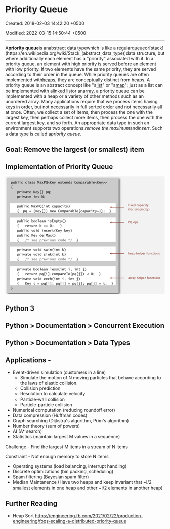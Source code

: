 # Priority Queue

Created: 2018-02-03 14:42:20 +0500

Modified: 2022-03-15 14:50:44 +0500

---

A**priority queue**is an[abstract data type](https://en.wikipedia.org/wiki/Abstract_data_type)which is like a regular[queue](https://en.wikipedia.org/wiki/Queue_(abstract_data_type))or[stack](https://en.wikipedia.org/wiki/Stack_(abstract_data_type))data structure, but where additionally each element has a "priority" associated with it. In a priority queue, an element with high priority is served before an element with low priority. If two elements have the same priority, they are served according to their order in the queue.
While priority queues are often implemented with[heaps](https://en.wikipedia.org/wiki/Heap_(data_structure)), they are conceptually distinct from heaps. A priority queue is an abstract concept like "a[list](https://en.wikipedia.org/wiki/List_(abstract_data_type))" or "a[map](https://en.wikipedia.org/wiki/Associative_array)"; just as a list can be implemented with a[linked list](https://en.wikipedia.org/wiki/Linked_list)or an[array](https://en.wikipedia.org/wiki/Array_data_structure), a priority queue can be implemented with a heap or a variety of other methods such as an unordered array.
Many applications require that we process items having keys in order, but not necessarily in full sorted order and not necessarily all at once. Often, we collect a set of items, then process the one with the largest key, then perhaps collect more items, then process the one with the current largest key, and so forth. An appropriate data type in such an environment supports two operations:*remove the maximum*and*insert*. Such a data type is called a*priority queue*.

## Goal: Remove the largest (or smallest) item

## Implementation of Priority Queue

![public](media/Priority-Queue-image1.png)

## Python 3

## Python > Documentation > Concurrent Execution

## Python > Documentation > Data Types

## Applications -

- Event-driven simulation (customers in a line)
  - Simulate the motion of N moving particles that behave according to the laws of elastic collision.
  - Collision prediction
  - Resolution to calculate velocity
  - Particle-wall collision
  - Particle-particle collision
- Numerical computation (reducing roundoff error)
- Data compression (Huffman codes)
- Graph searching (Dijkstra's algorithm, Prim's algorithm)
- Number theory (sum of powers)
- AI (A* search)
- Statistics (maintain largest M values in a sequence)

Challenge - Find the largest M items in a stream of N items

Constraint - Not enough memory to store N items

- Operating systems (load balancing, interrupt handling)
- Discrete optimizations (bin packing, scheduling)
- Spam filtering (Bayesian spam filter)
- Median Maintanence (Have two heaps and keep invariant that ~i/2 smallest elements in one heap and other ~i/2 elements in another heap)

## Further Reading

- Heap Sort
<https://engineering.fb.com/2021/02/22/production-engineering/foqs-scaling-a-distributed-priority-queue>
